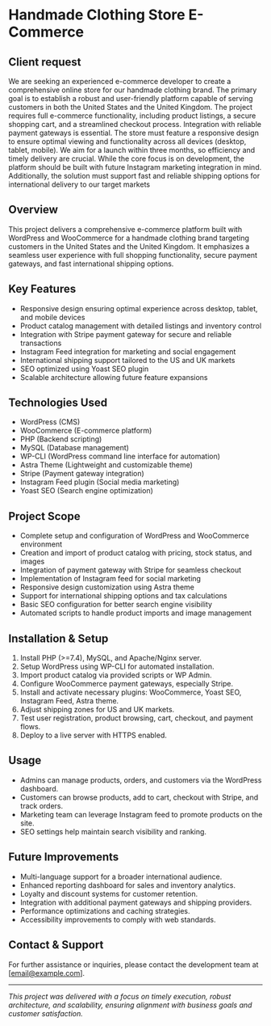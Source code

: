 # Handmade Clothing Store E-Commerce


## Client request
    
We are seeking an experienced e-commerce developer to create a comprehensive online store for our handmade clothing brand. The primary goal is to establish a robust and user-friendly platform capable of serving customers in both the United States and the United Kingdom. The project requires full e-commerce functionality, including product listings, a secure shopping cart, and a streamlined checkout process. Integration with reliable payment gateways is essential. The store must feature a responsive design to ensure optimal viewing and functionality across all devices (desktop, tablet, mobile). We aim for a launch within three months, so efficiency and timely delivery are crucial. While the core focus is on development, the platform should be built with future Instagram marketing integration in mind. Additionally, the solution must support fast and reliable shipping options for international delivery to our target markets


## Overview

This project delivers a comprehensive e-commerce platform built with WordPress and WooCommerce for a handmade clothing brand targeting customers in the United States and the United Kingdom. It emphasizes a seamless user experience with full shopping functionality, secure payment gateways, and fast international shipping options.

## Key Features

- Responsive design ensuring optimal experience across desktop, tablet, and mobile devices  
- Product catalog management with detailed listings and inventory control  
- Integration with Stripe payment gateway for secure and reliable transactions  
- Instagram Feed integration for marketing and social engagement  
- International shipping support tailored to the US and UK markets  
- SEO optimized using Yoast SEO plugin  
- Scalable architecture allowing future feature expansions

## Technologies Used

- WordPress (CMS)  
- WooCommerce (E-commerce platform)  
- PHP (Backend scripting)  
- MySQL (Database management)  
- WP-CLI (WordPress command line interface for automation)  
- Astra Theme (Lightweight and customizable theme)  
- Stripe (Payment gateway integration)  
- Instagram Feed plugin (Social media marketing)  
- Yoast SEO (Search engine optimization)

## Project Scope

- Complete setup and configuration of WordPress and WooCommerce environment  
- Creation and import of product catalog with pricing, stock status, and images  
- Integration of payment gateway with Stripe for seamless checkout  
- Implementation of Instagram feed for social marketing  
- Responsive design customization using Astra theme  
- Support for international shipping options and tax calculations  
- Basic SEO configuration for better search engine visibility  
- Automated scripts to handle product imports and image management

## Installation & Setup

1. Install PHP (>=7.4), MySQL, and Apache/Nginx server.  
2. Setup WordPress using WP-CLI for automated installation.  
3. Import product catalog via provided scripts or WP Admin.  
4. Configure WooCommerce payment gateways, especially Stripe.  
5. Install and activate necessary plugins: WooCommerce, Yoast SEO, Instagram Feed, Astra theme.  
6. Adjust shipping zones for US and UK markets.  
7. Test user registration, product browsing, cart, checkout, and payment flows.  
8. Deploy to a live server with HTTPS enabled.

## Usage

- Admins can manage products, orders, and customers via the WordPress dashboard.  
- Customers can browse products, add to cart, checkout with Stripe, and track orders.  
- Marketing team can leverage Instagram feed to promote products on the site.  
- SEO settings help maintain search visibility and ranking.

## Future Improvements

- Multi-language support for a broader international audience.  
- Enhanced reporting dashboard for sales and inventory analytics.  
- Loyalty and discount systems for customer retention.  
- Integration with additional payment gateways and shipping providers.  
- Performance optimizations and caching strategies.  
- Accessibility improvements to comply with web standards.

## Contact & Support

For further assistance or inquiries, please contact the development team at [email@example.com].

---

*This project was delivered with a focus on timely execution, robust architecture, and scalability, ensuring alignment with business goals and customer satisfaction.*

